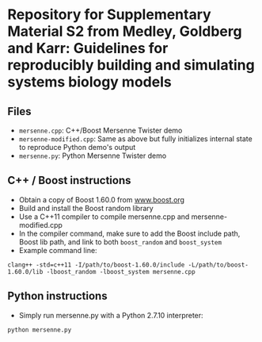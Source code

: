 # Repository for Supplementary Material S2 from Medley, Goldberg and Karr: Guidelines for reproducibly building and simulating systems biology models

## Files
* `mersenne.cpp`: C++/Boost Mersenne Twister demo
* `mersenne-modified.cpp`: Same as above but fully initializes internal state to reproduce Python demo's output
* `mersenne.py`: Python Mersenne Twister demo

## C++ / Boost instructions

* Obtain a copy of Boost 1.60.0 from www.boost.org
* Build and install the Boost random library
* Use a C++11 compiler to compile mersenne.cpp and mersenne-modified.cpp
* In the compiler command, make sure to add the Boost include path, Boost lib path, and link to both `boost_random` and `boost_system`
* Example command line:
```
clang++ -std=c++11 -I/path/to/boost-1.60.0/include -L/path/to/boost-1.60.0/lib -lboost_random -lboost_system mersenne.cpp
```

## Python instructions

* Simply run mersenne.py with a Python 2.7.10 interpreter:
```
python mersenne.py
```
